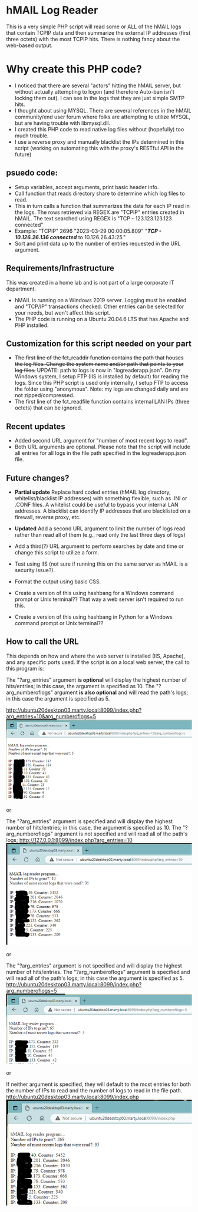 # hMAIL Log Reader
This is a very simple PHP script will read some or ALL of the hMAIL logs that contain TCPIP data
and then summarize the external IP addresses (first three octets) with the most TCPIP hits.
There is nothing fancy about the web-based output.

# Why create this PHP code?
* I noticed that there are several "actors" hitting the hMAIL server, but without actually attempting to logon (and therefore Auto-ban isn't locking them out). I can see in the logs that they are just simple SMTP hits.
* I thought about using MYSQL. There are several references in the hMAIL community/end user forum where folks are attempting to utilize MYSQL, but are having trouble with libmysql.dll.
* I created this PHP code to read native log files without (hopefully) too much trouble.
* I use a reverse proxy and manually blacklist the IPs determined in this script (working on automating this with the proxy's RESTful API in the future)

## psuedo code:
* Setup variables, accept arguments, print basic header info.
* Call function that reads directory share to determine which log files to read.
* This in turn calls a function that summarizes the data for each IP read in the logs.
  The rows retrieved via REGEX are "TCPIP" entries created in hMAIL.
  The text searched using REGEX is "TCP - 123.123.123.123 connected"
* Example:  "TCPIP"	2696	"2023-03-29 00:00:05.809"	"***TCP - 10.126.26.136 connected*** to 10.126.26.43:25."
* Sort and print data up to the number of entries requested in the URL argument.

## Requirements/Infrastructure
This was created in a home lab and is not part of a large corporate IT department.
* hMAIL is running on a Windows 2019 server.
  Logging must be enabled and "TCP/IP" transactions checked. Other entries can be selected for your needs, but won't affect this script.
* The PHP code is running on a Ubuntu 20.04.6 LTS that has Apache and PHP installed.

## Customization for this script needed on your part
* ~~The first line of the fct_readdir function contains the path that houses the log files. Change the system name and/or path that points to your log files.~~
  UPDATE: path to logs is now in "logreaderapp.json".
  On my Windows system, I setup FTP (IIS is installed by default) for reading the logs. Since this PHP script is used only internally, I setup FTP to access the folder using "anonymous".
  Note: my logs are changed daily and are not zipped/compressed.
* The first line of the fct_readfile function contains internal LAN IPs (three octets) that can be ignored.

## Recent updates
* Added second URL argument for "number of most recent logs to read".
* Both URL arguments are optional. Please note that the script will include all entries for all logs in the file path specified in the logreaderapp.json file.

## Future changes?
* **Partial update** Replace hard coded entries (hMAIL log directory, whitelist/blacklist IP addresses) with something flexible, such as .INI or .CONF files.
    A whitelist could be useful to bypass your internal LAN addresses.
    A blacklist can identify IP addresses that are blacklisted on a firewall, reverse proxy, etc.
* **Updated** Add a second URL argument to limit the number of logs read rather than read all of them (e.g., read only the last three days of logs)
* Add a third(?) URL argument to perform searches by date and time or change this script to utilize a form.
* Test using IIS (not sure if running this on the same server as hMAIL is a security issue?).
* Format the output using basic CSS.

* Create a version of this using hashbang for a Windows command prompt or Unix terminal?? That way a web server isn't required to run this.
* Create a version of this using hashbang in Python for a Windows command prompt or Unix terminal??

## How to call the URL
This depends on how and where the web server is installed (IIS, Apache), and any specific ports used. If the script is on a local web server, the call to this program is:

The "?arg_entries" argument **is optional** will display the highest number of hits/entries; in this case, the argument is specified as 10. The "?arg_numberoflogs" argument **is also optional** and will read the path's logs; in this case the argument is specified as 5.

http://ubuntu20desktop03.marty.local:8099/index.php?arg_entries=10&arg_numberoflogs=5
![screen cap of top 10 external IP addresses summarized from 5 logs](Example4.PNG)

or

The "?arg_entries" argument is specified and will display the highest number of hits/entries; in this case, the argument is specified as 10. The "?arg_numberoflogs" argument is not specified and will read all of the path's logs;
http://127.0.0.1:8099/index.php?arg_entries=10
![screen cap of top 10 external IP addresses summarized from logs](Example1.PNG)

or

The "?arg_entries" argument is not specified and will display the highest number of hits/entries. The "?arg_numberoflogs" argument is specified and will read all of the path's logs; in this case the argument is specified as 5.
http://ubuntu20desktop03.marty.local:8099/index.php?arg_numberoflogs=5
![screen cap of top 10 external IP addresses summarized from 5 logs](Example2.PNG)

or

If neither argument is specified, they will default to the most entries for both the number of IPs to read and the number of logs to read in the file path.
http://ubuntu20desktop03.marty.local:8099/index.php
![screen cap of all external IP addresses summarized from all logs](Example3.PNG)
